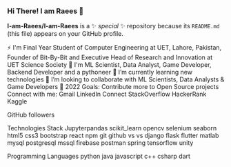 ###                                                                Hi There! I am Raees 👋
                                                 

**I-am-Raees/I-am-Raees** is a ✨ _special_ ✨ repository because its `README.md` (this file) appears on your GitHub profile.

⚡ I'm Final Year Student of Computer Engineering at UET, Lahore, Pakistan, Founder of Bit-By-Bit and Executive Head of Research and Innovation at UET Science Society
🧩 I'm ML Scientist, Data Analyst, Game Developer, Backend Developer and a pythoneer
🌱 I’m currently learning new technologies
👯 I’m looking to collaborate with ML Scientists, Data Analysts & Game Developers
🥅 2022 Goals: Contribute more to Open Source projects
Connect with me:
Gmail LinkedIn Connect StackOverflow HackerRank Kaggle

GitHub followers 

Technologies Stack
Jupyterpandas scikit_learn opencv selenium seaborn html5 css3 bootstrap react npm git github vs vs django flask flutter matlab mysql postgresql mssql firebase postman spring tensorflow unity

Programming Languages
python java javascript c++ csharp dart 
